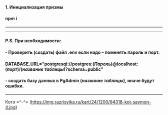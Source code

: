  
#### 1. Инициализация призмы 
#### npm i  
--- 


 
--- 


#### P.S. При необходимости:  

#### -	Проверить (создать) файл  .env если надо – поменять пароль и порт.
#### DATABASE_URL="postgresql://postgres:(*Пароль*)@localhost:(*порт*)/(*название таблицы*)?schema=public"
#### - создать базу данных в  PgAdmin (*название таблицы*), иначе будут ошибки.

--- 

Котэ =^-^= (https://img.razrisyika.ru/kart/24/1200/94318-kot-saymon-4.jpg)  




